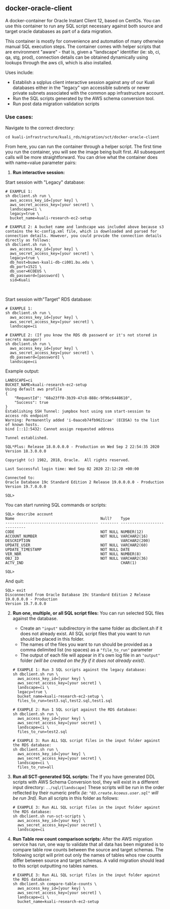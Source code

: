 ## docker-oracle-client

A docker-container for Oracle Instant Client 12, based on CentOs. You can use this container to run any SQL script necessary against both source and target oracle databases as part of a data migration.

This container is mostly for convenience and automation of many otherwise manual SQL execution steps.
The container comes with helper scripts that are environment "aware" - that is, given a "landscape" identifier (ie: sb, ci, qa, stg, prod), connection details can be obtained dynamically using lookups through the aws cli, which is also installed.

Uses include:

- Establish a sqlplus client interactive session against any of our Kuali databases either in the "legacy" vpn accessible subnets or newer private subnets associated with the common app infrastructure account.
- Run the SQL scripts generated by the AWS schema conversion tool.
- Run post data migration validation scripts

### Use cases:

Navigate to the correct directory:

```
cd kuali-infrastructure/kuali_rds/migration/sct/docker-oracle-client
```

From here, you can run the container through a helper script.
The first time you run the container, you will see the image being built first. All subsequent calls will be more straightforward.
You can drive what the container does with name=value parameter pairs:

1. **Run interactive session:**
  
  Start session with "Legacy" database:
  
   ```
   # EXAMPLE 1:
   sh dbclient.sh run \ 
     aws_access_key_id=[your key] \
     aws_secret_access_key=[your secret] \
     landscape=ci \
     legacy=true \
     bucket_name=kuali-research-ec2-setup
        
   # EXAMPLE 2: A bucket name and landscape was included above because s3 contains the kc-config.xml file, which is downloaded and parsed for connection details. However, you could provide the connection details directly as follows:
   sh dbclient.sh run \
     aws_access_key_id=[your key] \
     aws_secret_access_key=[your secret] \
     legacy=true \
     db_host=buaws-kuali-db-ci001.bu.edu \
     db_port=1521 \
     db_user=KCOEUS \
     db_password=[password] \
     sid=Kuali
   ```
  
  ​    
  
   Start session with"Target" RDS database:
  
   ```
   # EXAMPLE 1: 
   sh dbclient.sh run \ 
     aws_access_key_id=[your key] \
     aws_secret_access_key=[your secret] \
     landscape=ci
   
   # EXAMPLE 2: (If you know the RDS db password or it's not stored in secrets manager)
   sh dbclient.sh run \ 
     aws_access_key_id=[your key] \
     aws_secret_access_key=[your secret] \
     db_password=[password] \
     landscape=ci
   ```
  
  
   Example output:
  
   ```
   LANDSCAPE=ci
   BUCKET_NAME=kuali-research-ec2-setup
   Using default aws profile
   {
       "RequestId": "68a23ff0-3b39-47c8-888c-9f96c6448610",
       "Success": true
   }
   Establishing SSH Tunnel: jumpbox host using ssm start-session to access rds endpoint
   Warning: Permanently added 'i-0aaceb74fb9621cae' (ECDSA) to the list of known hosts.
   bind [::1]:5432: Cannot assign requested address
    
   Tunnel established.
      
   SQL*Plus: Release 18.0.0.0.0 - Production on Wed Sep 2 22:54:35 2020
   Version 18.3.0.0.0
      
   Copyright (c) 1982, 2018, Oracle.  All rights reserved.
      
   Last Successful login time: Wed Sep 02 2020 22:12:20 +00:00
      
   Connected to:
   Oracle Database 19c Standard Edition 2 Release 19.0.0.0.0 - Production
   Version 19.7.0.0.0
      
   SQL> 
   ```
  
  
   You can start running SQL commands or scripts:
  
   ```
   SQL> describe account
   Name                                      Null?    Type
   ----------------------------------------- -------- ----------------------------
   CODE                                      NOT NULL NUMBER(12)
   ACCOUNT_NUMBER                            NOT NULL VARCHAR2(16)
   DESCRIPTION                                        VARCHAR2(200)
   UPDATE_USER                               NOT NULL VARCHAR2(60)
   UPDATE_TIMESTAMP                          NOT NULL DATE
   VER_NBR                                   NOT NULL NUMBER(8)
   OBJ_ID                                    NOT NULL VARCHAR2(36)
   ACTV_IND                                           CHAR(1)
   
   SQL>
   ```
  
  
   And quit:
  
   ```
   SQL> exit
   Disconnected from Oracle Database 19c Standard Edition 2 Release 19.0.0.0.0 - Production
   Version 19.7.0.0.0
   ```

   

2. **Run one, multiple, or all SQL script files:**
   You can run selected SQL files against the database.
   
   - Create an `"input"` subdirectory in the same folder as dbclient.sh if it does not already exist.
      All SQL script files that you want to run should be placed in this folder.
   - The names of the files you want to run should be provided as a comma delimited list (no spaces) as a `"file_to_run"` parameter
   - The output of each file will appear in it's own log file in an `"output"` folder *(will be created on the fly if it does not already exist)*.
   
   ```
   # EXAMPLE 1: Run 3 SQL scripts against the legacy database:
   sh dbclient.sh run \
     aws_access_key_id=[your key] \
     aws_secret_access_key=[your secret] \
     landscape=ci \
     legacy=true \
     bucket_name=kuali-research-ec2-setup \
     files_to_run=test3.sql,test2.sql,test1.sql
     
   # EXAMPLE 2: Run 1 SQL script against the RDS database:
   sh dbclient.sh run \
     aws_access_key_id=[your key] \
     aws_secret_access_key=[your secret] \
     landscape=ci \
     files_to_run=test2.sql
     
   # EXAMPLE 3: Run ALL SQL script files in the input folder against the RDS database:
   sh dbclient.sh run \
     aws_access_key_id=[your key] \
     aws_secret_access_key=[your secret] \
     landscape=ci \
     files_to_run=all
   ```
   
      
   
3. **Run all SCT-generated SQL scripts:**
   The If you have generated DDL scripts with AWS Schema Conversion tool, they will exist in a different input directory:
   `../sql/[landscape]`
   These scripts will be run in the order reflected by their numeric prefix *(ie: `"03.create.kcoeus.user.sql"` will be run 3rd)*.
   Run all scripts in this folder as follows: 

   ```
   # EXAMPLE 3: Run ALL SQL script files in the input folder against the RDS database:
   sh dbclient.sh run-sct-scripts \
     aws_access_key_id=[your key] \
     aws_secret_access_key=[your secret] \
     landscape=ci
   ```

      

4. **Run Table row count comparison scripts:**
   After the AWS migration service has run, one way to validate that all data has been migrated is to compare table row counts between the source and target schemas.
   The following script will print out only the names of tables whos row counts differ between source and target schemas.
   A valid migration should lead to this script outputting no tables names.

   ```
   # EXAMPLE 3: Run ALL SQL script files in the input folder against the RDS database:
   sh dbclient.sh compare-table-counts \
     aws_access_key_id=[your key] \
     aws_secret_access_key=[your secret] \
     landscape=ci \
     bucket_name=kuali-research-ec2-setup
   ```

   


